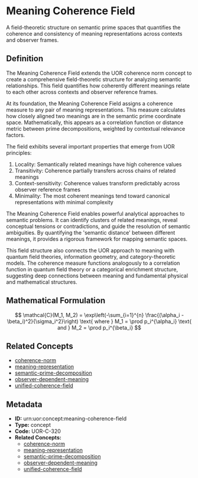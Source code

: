 # Meaning Coherence Field

A field-theoretic structure on semantic prime spaces that quantifies the coherence and consistency of meaning representations across contexts and observer frames.

## Definition

The Meaning Coherence Field extends the UOR coherence norm concept to create a comprehensive field-theoretic structure for analyzing semantic relationships. This field quantifies how coherently different meanings relate to each other across contexts and observer reference frames.

At its foundation, the Meaning Coherence Field assigns a coherence measure to any pair of meaning representations. This measure calculates how closely aligned two meanings are in the semantic prime coordinate space. Mathematically, this appears as a correlation function or distance metric between prime decompositions, weighted by contextual relevance factors.

The field exhibits several important properties that emerge from UOR principles:

1. Locality: Semantically related meanings have high coherence values
2. Transitivity: Coherence partially transfers across chains of related meanings
3. Context-sensitivity: Coherence values transform predictably across observer reference frames
4. Minimality: The most coherent meanings tend toward canonical representations with minimal complexity

The Meaning Coherence Field enables powerful analytical approaches to semantic problems. It can identify clusters of related meanings, reveal conceptual tensions or contradictions, and guide the resolution of semantic ambiguities. By quantifying the 'semantic distance' between different meanings, it provides a rigorous framework for mapping semantic spaces.

This field structure also connects the UOR approach to meaning with quantum field theories, information geometry, and category-theoretic models. The coherence measure functions analogously to a correlation function in quantum field theory or a categorical enrichment structure, suggesting deep connections between meaning and fundamental physical and mathematical structures.

## Mathematical Formulation

$$
\mathcal{C}(M_1, M_2) = \exp\left(-\sum_{i=1}^{n} \frac{(\alpha_i - \beta_i)^2}{\sigma_i^2}\right) \text{ where } M_1 = \prod p_i^{\alpha_i} \text{ and } M_2 = \prod p_i^{\beta_i}
$$

## Related Concepts

- [coherence-norm](./coherence-norm.md)
- [meaning-representation](./meaning-representation.md)
- [semantic-prime-decomposition](./semantic-prime-decomposition.md)
- [observer-dependent-meaning](./observer-dependent-meaning.md)
- [unified-coherence-field](./unified-coherence-field.md)

## Metadata

- **ID:** urn:uor:concept:meaning-coherence-field
- **Type:** concept
- **Code:** UOR-C-320
- **Related Concepts:**
  - [coherence-norm](./coherence-norm.md)
  - [meaning-representation](./meaning-representation.md)
  - [semantic-prime-decomposition](./semantic-prime-decomposition.md)
  - [observer-dependent-meaning](./observer-dependent-meaning.md)
  - [unified-coherence-field](./unified-coherence-field.md)
